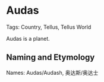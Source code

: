 # Audas

Tags: Country, Tellus, Tellus World

Audas is a planet.

## Naming and Etymology

Names: Audas/Audash, 奥达斯/奥达士